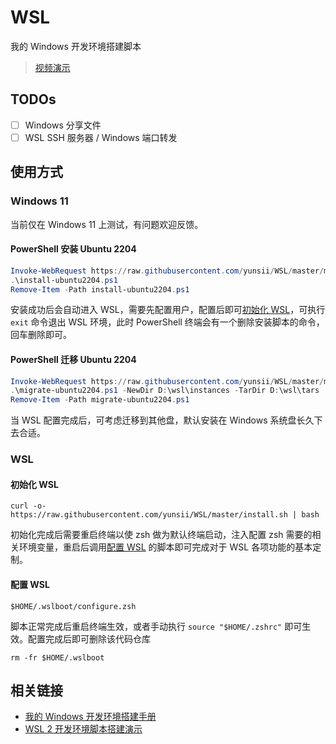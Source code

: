# WSL

我的 Windows 开发环境搭建脚本

> [视频演示](https://www.bilibili.com/video/BV1Fu411h7kD)

## TODOs

- [ ] Windows 分享文件
- [ ] WSL SSH 服务器 / Windows 端口转发

## 使用方式

### Windows 11

当前仅在 Windows 11 上测试，有问题欢迎反馈。

#### PowerShell 安装 Ubuntu 2204

```ps1
Invoke-WebRequest https://raw.githubusercontent.com/yunsii/WSL/master/ms/win11/install-ubuntu2204.ps1 -OutFile install-ubuntu2204.ps1
.\install-ubuntu2204.ps1
Remove-Item -Path install-ubuntu2204.ps1
```

安装成功后会自动进入 WSL，需要先配置用户，配置后即可[初始化 WSL](#初始化-wsl)，可执行 `exit` 命令退出 WSL 环境，此时 PowerShell 终端会有一个删除安装脚本的命令，回车删除即可。

#### PowerShell 迁移 Ubuntu 2204

```ps1
Invoke-WebRequest https://raw.githubusercontent.com/yunsii/WSL/master/ms/win11/migrate-ubuntu2204.ps1 -OutFile migrate-ubuntu2204.ps1
.\migrate-ubuntu2204.ps1 -NewDir D:\wsl\instances -TarDir D:\wsl\tars
Remove-Item -Path migrate-ubuntu2204.ps1
```

当 WSL 配置完成后，可考虑迁移到其他盘，默认安装在 Windows 系统盘长久下去合适。

### WSL

#### 初始化 WSL

```shell
curl -o- https://raw.githubusercontent.com/yunsii/WSL/master/install.sh | bash
```

初始化完成后需要重启终端以使 zsh 做为默认终端启动，注入配置 zsh 需要的相关环境变量，重启后调用[配置 WSL](#配置-wsl) 的脚本即可完成对于 WSL 各项功能的基本定制。

#### 配置 WSL

```shell
$HOME/.wslboot/configure.zsh
```

脚本正常完成后重启终端生效，或者手动执行 `source "$HOME/.zshrc"` 即可生效。配置完成后即可删除该代码仓库

```shell
rm -fr $HOME/.wslboot
```

## 相关链接

- [我的 Windows 开发环境搭建手册](https://juejin.cn/post/7079329668028956709)
- [WSL 2 开发环境脚本搭建演示](https://www.bilibili.com/video/BV1Fu411h7kD)
